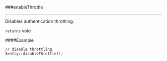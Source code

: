 <a id="enableThrottle"></a>
###enableThrottle

----------

Disables authentication throttling.


`returns` void

####Example

	// disable throttling
	Sentry::disableThrottle();